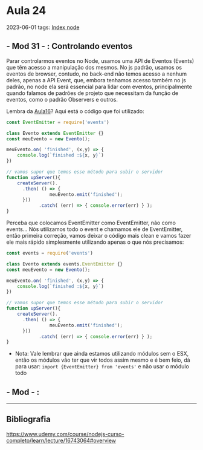 # Aula 24
2023-06-01
tags: [Index node](../Index%20node.md)

## - Mod 31 - : Controlando eventos

Parar controlarmos eventos no Node, usamos uma API de Eventos (Events) que têm acesso a manipulação dos mesmos. No js padrão, usamos os eventos de browser, contudo, no back-end não temos acesso a nenhum deles, apenas a API Event, que, embora tenhamos acesso também no js padrão, no node ela será essencial para lidar com eventos, principalmente quando falamos de padrões de projeto que necessitam da função de eventos, como o padrão Observers e outros.

Lembra da [Aula16](../Selection%203/Aula16.md)? Aqui está o código que foi utilizado:

~~~js
const EventEmitter = require('events')

class Evento extends EventEmitter {}
const meuEvento = new Evento();

meuEvento.on( 'finished', (x,y) => {
    console.log(`finished :${x, y}`)
})

// vamos supor que temos esse método para subir o servidor
function upServer(){
    createServer().
      .then( () => {
				meuEvento.emit('finished');
      }))
			.catch( (err) => { console.error(err) } );
}
~~~

Perceba que colocamos EventEmitter como EventEmitter, não como events... Nós utilizamos todo o event e chamamos ele de EventEmitter, então primeira correção, vamos deixar o código mais clean e vamos fazer ele mais rápido simplesmente utilizando apenas o que nós precisamos:

~~~js
const events = require('events')

class Evento extends events.EventEmitter {}
const meuEvento = new Evento();

meuEvento.on( 'finished', (x,y) => {
    console.log(`finished :${x, y}`)
})

// vamos supor que temos esse método para subir o servidor
function upServer(){
    createServer().
      .then( () => {
				meuEvento.emit('finished');
      }))
			.catch( (err) => { console.error(err) } );
}
~~~

* Nota: Vale lembrar que ainda estamos utilizando módulos sem o ESX, então os módulos vão ter que vir todos assim mesmo e é bem feio, dá para usar: `import {EventEmitter} from 'events'` e não usar o módulo todo

## - Mod  - :



-----------------------------------------------
## Bibliografia

https://www.udemy.com/course/nodejs-curso-completo/learn/lecture/16743064#overview